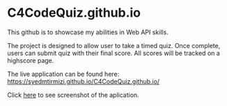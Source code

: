 # C4CodeQuiz.github.io

This github is to showcase my abilities in Web API skills.

The project is designed to allow user to take a timed quiz. Once complete, users can submit quiz with their final score. All scores will be tracked on a highscore page.

The live application can be found here: https://syedmtirmizi.github.io/C4CodeQuiz.github.io/

Click [here](https://github.com/syedmtirmizi/C4CodeQuiz.github.io/blob/main/assets/images/screenshot.JPG) to see screenshot of the aplication.  

